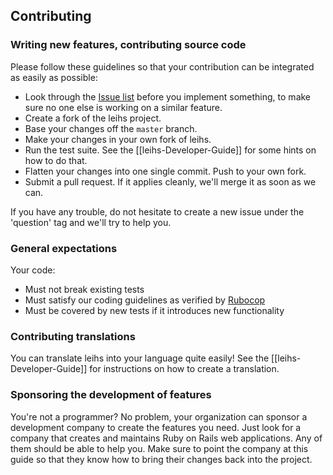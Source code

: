 ## Contributing

### Writing new features, contributing source code

Please follow these guidelines so that your contribution can be integrated as easily as possible:

* Look through the [Issue list](http://github.com/zhdk/leihs/issues) before you implement something, to make sure no one else is working on a similar feature.
* Create a fork of the leihs project.
* Base your changes off the `master` branch.
* Make your changes in your own fork of leihs.
* Run the test suite. See the [[leihs-Developer-Guide]] for some hints on how to do that.
* Flatten your changes into one single commit. Push to your own fork.
* Submit a pull request. If it applies cleanly, we'll merge it as soon as we can.

If you have any trouble, do not hesitate to create a new issue under the 'question' tag and we'll try to help you.

### General expectations

Your code:

* Must not break existing tests
* Must satisfy our coding guidelines as verified by [Rubocop](https://github.com/bbatsov/rubocop)
* Must be covered by new tests if it introduces new functionality


### Contributing translations

You can translate leihs into your language quite easily! See the [[leihs-Developer-Guide]] for instructions on how to create a translation.


### Sponsoring the development of features

You're not a programmer? No problem, your organization can sponsor a development company to create the features you need. Just look for a company that creates and maintains Ruby on Rails web applications. Any of them should be able to help you. Make sure to point the company at this guide so that they know how to bring their changes back into the project.
